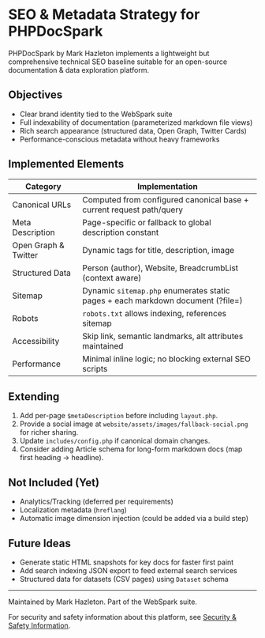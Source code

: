 # SEO & Metadata Strategy for PHPDocSpark

PHPDocSpark by Mark Hazleton implements a lightweight but comprehensive technical SEO baseline suitable for an open-source documentation & data exploration platform.

## Objectives

- Clear brand identity tied to the WebSpark suite
- Full indexability of documentation (parameterized markdown file views)
- Rich search appearance (structured data, Open Graph, Twitter Cards)
- Performance-conscious metadata without heavy frameworks

## Implemented Elements

| Category | Implementation |
|----------|----------------|
| Canonical URLs | Computed from configured canonical base + current request path/query |
| Meta Description | Page-specific or fallback to global description constant |
| Open Graph & Twitter | Dynamic tags for title, description, image |
| Structured Data | Person (author), Website, BreadcrumbList (context aware) |
| Sitemap | Dynamic `sitemap.php` enumerates static pages + each markdown document (?file=) |
| Robots | `robots.txt` allows indexing, references sitemap |
| Accessibility | Skip link, semantic landmarks, alt attributes maintained |
| Performance | Minimal inline logic; no blocking external SEO scripts |

## Extending

1. Add per-page `$metaDescription` before including `layout.php`.
2. Provide a social image at `website/assets/images/fallback-social.png` for richer sharing.
3. Update `includes/config.php` if canonical domain changes.
4. Consider adding Article schema for long-form markdown docs (map first heading → headline).

## Not Included (Yet)

- Analytics/Tracking (deferred per requirements)
- Localization metadata (`hreflang`)
- Automatic image dimension injection (could be added via a build step)

## Future Ideas

- Generate static HTML snapshots for key docs for faster first paint
- Add search indexing JSON export to feed external search services
- Structured data for datasets (CSV pages) using `Dataset` schema

---
Maintained by Mark Hazleton. Part of the WebSpark suite.

For security and safety information about this platform, see [Security & Safety Information](Security.md).
